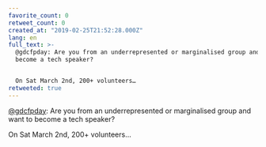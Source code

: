 ```yaml
---
favorite_count: 0
retweet_count: 0
created_at: "2019-02-25T21:52:28.000Z"
lang: en
full_text: >-
  @gdcfpday: Are you from an underrepresented or marginalised group and want to
  become a tech speaker?


  On Sat March 2nd, 200+ volunteers…
retweeted: true
---
```


[@gdcfpday](https://twitter.com/gdcfpday): Are you from an underrepresented or
marginalised group and want to become a tech speaker?

On Sat March 2nd, 200+ volunteers…
